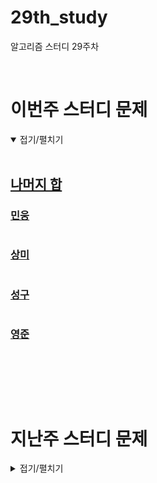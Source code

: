 # 29th_study
알고리즘 스터디 29주차

<br/>

# 이번주 스터디 문제

<details markdown="1" open>
<summary>접기/펼치기</summary>

<br/>

## [나머지 합](https://www.acmicpc.net/problem/10986)

### [민웅](/나머지%20합/민웅.py)

```py

```

### [상미](/나머지%20합/상미.py)

```py

```

### [성구](/나머지%20합/성구.py)

```py

```

### [영준](/나머지%20합/영준.py)

```py

```

<br/>



</details>

<br/><br/>

# 지난주 스터디 문제

<details markdown="1">
<summary>접기/펼치기</summary>

## [환상의 짝궁 2](https://www.codetree.ai/problems/wonderful-couple2/description)

### [민웅](./환상의%20짝꿍%202/민웅.py)

```py
import sys
input = sys.stdin.readline

N, K = map(int, input().split())

n_lst = list(map(int, input().split()))

i, j = 0, N-1
n_lst.sort()
ans = "No"
while i < j:
    tmp = n_lst[i] + n_lst[j]
    if tmp == K:
        ans = "Yes"
        break
    if tmp > K:
        j -= 1
    else:
        i += 1

print(ans)
```

### [상미](./환상의%20짝꿍%202/상미.py)

```py

```

### [성구](./환상의%20짝꿍%202/성구.py)

```py

```

### [영준](./환상의%20짝꿍%202/영준.py)

```py

```

## [거스름돈 계산하기](https://www.codetree.ai/problems/calculating-change/description)

### [민웅](./거스름돈%20계산하기/민웅.py)

```py
import sys
input = sys.stdin.readline

N, S = map(int, input().split())

subsum = 0
cnt = 0
coins = []
for _ in range(N):
    v, a = map(int, input().split())
    subsum += v*a
    cnt += a
    coins.append(v)
coins.sort()
subsum = S - subsum
dp = [float('inf')]*(subsum+1)
dp[0] = 0
for i in range(1, N+1):
    for j in range(coins[i-1], subsum+1):
        dp[j] = min(dp[j-coins[i-1]] + 1, dp[j])

if dp[-1] != float('inf'):
    print(dp[-1]+cnt)
else:
    print(-1)
```

### [상미](./거스름돈%20계산하기/상미.py)

```py

```

### [성구](./거스름돈%20계산하기/성구.py)

```py

```

### [영준](./거스름돈%20계산하기/영준.py)

```py

```

## [코드트리 테트리스](https://www.codetree.ai/problems/codetree-tetris/description)

### [민웅](./코드트리%20테트리스/민웅.py)

```py
# 코드트리 테트리스
import sys
input = sys.stdin.readline
dxy = [(1, 0), (-1, 0), (0, 1)]
extra_dxy = [(0, 1), (1, 0), (0, -1), (-1, 0)]


def bt(x, y, score, v, l, d_lst):
    global ans
    if l == 5:
        if score > ans:
            ans = score
        return

    if score + max_value*(5 - l) <= ans:
        return

    for k in range(3):
        nx = x + dxy[k][0]
        ny = y + dxy[k][1]
        if 0 <= nx <= N-1 and 0 <= ny <= M-1:
            if not v[nx][ny]:
                if len(d_lst) >= 2:
                    if d_lst[-1] == k and d_lst[-2] == k:
                        continue
                    else:
                        v[nx][ny] = 1
                        d_lst.append(k)
                        bt(nx, ny, score + field[nx][ny], v, l + 1, d_lst)
                        d_lst.pop()
                        v[nx][ny] = 0

                else:
                    v[nx][ny] = 1
                    d_lst.append(k)
                    bt(nx, ny, score + field[nx][ny], v, l+1, d_lst)
                    d_lst.pop()
                    v[nx][ny] = 0



N, M = map(int, input().split())

field = [list(map(int, input().split())) for _ in range(N)]
max_value = max([max(i) for i in field])
ans = 0
visited = [[0]*M for _ in range(N)]

for i in range(N):
    for j in range(M):
        # 반복문 안에서 방문배열을 재선언하지않는것이 중요
        visited[i][j] = 1
        # 백트래킹으로 4칸이상 연속되는 길이 제외 나머지 가능한 모든 모양 체크
        bt(i, j, field[i][j], visited, 1, [])
        visited[i][j] = 0

        # 십자가모양 체크
        cross_check = field[i][j]
        for x in range(4):
            ni = i + extra_dxy[x][0]
            nj = j + extra_dxy[x][1]
            if 0 <= ni < N and 0 <= nj < M:
                cross_check += field[ni][nj]
            else:
                break
        else:
            ans = max(ans, cross_check)

        # T자 모양 체크
        for x in range(4):
            tmp_sum = field[i][j]
            for y in range(4):
                if (x+2)%4 == y:
                    ni = i + 2*extra_dxy[y][0]
                    nj = j + 2*extra_dxy[y][1]
                    if 0 <= ni < N and 0 <= nj < M:
                        tmp_sum += field[ni][nj]
                    else:
                        break

                if x == y:
                    continue
                ni = i + extra_dxy[y][0]
                nj = j + extra_dxy[y][1]
                if 0 <= ni < N and 0 <= nj < M:
                    tmp_sum += field[ni][nj]
                else:
                    break
            else:
                ans = max(ans, tmp_sum)

        # 1 0 0
        # 1 1 1
        # 0 1 0
        # 같은 모양들 체크 -> ㅜ, ㅓ, ㅏ, ㅗ 모양에서 튀어나오지않은 방향의 양방향을 찍어서 체크
        for x in range(4):
            if extra_dxy[x][0] != 0:
                for idx in [-1, 1]:
                    tmp_sum = field[i][j]
                    ni = i + extra_dxy[x][0]
                    nj = j + extra_dxy[x][1]
                    nj = nj + idx
                    if 0 <= ni < N and 0 <= nj < M:
                        tmp_sum += field[ni][nj]
                        for y in range(4):
                            if x == y:
                                continue
                            ni = i + extra_dxy[y][0]
                            nj = j + extra_dxy[y][1]
                            if 0 <= ni < N and 0 <= nj < M:
                                tmp_sum += field[ni][nj]
                            else:
                                break
                        else:
                            ans = max(ans, tmp_sum)
                    else:
                        continue
            else:
                for idx in [-1, 1]:
                    tmp_sum = field[i][j]
                    ni = i + extra_dxy[x][0]
                    nj = j + extra_dxy[x][1]
                    ni = ni + idx
                    if 0 <= ni < N and 0 <= nj < M:
                        tmp_sum += field[ni][nj]
                        for y in range(4):
                            if x == y:
                                continue
                            ni = i + extra_dxy[y][0]
                            nj = j + extra_dxy[y][1]
                            if 0 <= ni < N and 0 <= nj < M:
                                tmp_sum += field[ni][nj]
                            else:
                                break
                        else:
                            ans = max(ans, tmp_sum)
                    else:
                        continue

print(ans)
```

### [상미](./코드트리%20테트리스/상미.py)

```py

```

### [성구](./코드트리%20테트리스/성구.py)

```py

```

### [영준](./코드트리%20테트리스/영준.py)

```py

```

# 알고리즘 설명

<details markdown="1">
<summary>접기/펼치기</summary>

</details>
